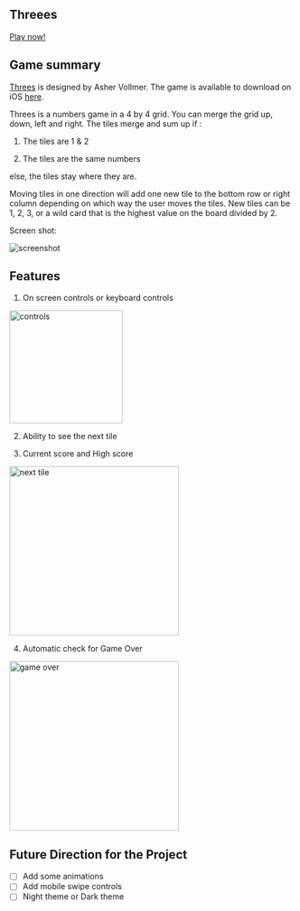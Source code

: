 ## Threees

[Play now!](https://threees.herokuapp.com/)
## Game summary

[Threes](http://asherv.com/threes/) is designed by Asher Vollmer. The game is available to download on iOS [here](https://itunes.apple.com/us/app/threes/id779157948?mt=8).


Threes is a numbers game in a 4 by 4 grid. You can merge the grid up, down, left and right.  The tiles merge and sum up if :

1) The tiles are 1 & 2

2) The tiles are the same numbers

else, the tiles stay where they are.

Moving tiles in one direction will add one new tile to the bottom row or right column depending on which way the user moves the tiles. New tiles can be 1, 2, 3, or a wild card that is the highest value on the board divided by 2.

Screen shot:

<img src="http://res.cloudinary.com/booklog/image/upload/bo_1px_solid_rgb:000,e_shadow:40/v1490977474/Screen_Shot_2017-03-31_at_9.23.58_AM_oyacm1.png" alt="screenshot">

## Features

1) On screen controls or keyboard controls
<img src="http://res.cloudinary.com/booklog/image/upload/v1490982872/Screen_Shot_2017-03-31_at_10.50.48_AM_gdd06l.png" alt="controls" width="200px">

2) Ability to see the next tile

3) Current score and High score

<img src="https://res.cloudinary.com/booklog/image/upload/v1490982787/Screen_Shot_2017-03-31_at_10.51.11_AM_ozgnjf.png" alt="next tile" width="300px">

4) Automatic check for Game Over

<img src="http://res.cloudinary.com/booklog/image/upload/bo_1px_solid_rgb:000,e_shadow:40/v1490983405/Screen_Shot_2017-03-31_at_11.02.54_AM_wqxan2.png" alt="game over" width="300px">




## Future Direction for the Project
- [ ] Add some animations
- [ ] Add mobile swipe controls
- [ ] Night theme or Dark theme
